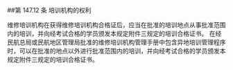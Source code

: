 ##第 147.12 条 培训机构的权利 

维修培训机构在获得维修培训机构合格证后，应当在批准的培训地点从事批准范围内的培训，并向经考试合格的学员颁发本规定附件三规定的培训合格证书。
在经民航总局或民航地区管理局批准的维修培训机构管理手册中包含异地培训管理程序时，可以在批准的地点以外进行批准范围内的培训，并向经考试合格的学员颁发本规定附件三规定的培训合格证书。
